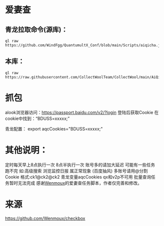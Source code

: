 # 爱妻查
## 青龙拉取命令(源库)：
```
ql raw https://github.com/WindFgg/QuantumultX_Conf/blob/main/Scripts/aiqicha.js
```
## 本库：
```
ql raw https://raw.githubusercontent.com/CollectWoolTeam/CollectWool/main/AiQiCha/aiqicha.js
```

# 抓包
alook浏览器访问：https://passport.baidu.com/v2/?login
登陆后获取Cookie
在cookie中找到：“BDUSS=xxxxx;”

青龙配置：
export aqcCookies="BDUSS=xxxxx;"

# 其他说明：
 定时每天早上8点执行一次 8点半执行一次 账号多的请加大延迟 可能有一些任务跑不完 如:高级搜索 浏览监控日报 属正常现象 (百度抽风)
 多账号请用@分割Cookie  格式:ck1@ck2@ck2 青龙变量aqcCookies qx和v2p不可用
 批量查询任务暂时无法完成 
 感谢[Wenmoux](https://github.com/Wenmoux/checkbox)的爱妻查任务脚本，作者仅完善和修改。

# 来源
https://github.com/Wenmoux/checkbox
